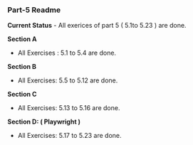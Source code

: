 ### Part-5 Readme

**Current Status** - All exerices of part 5 ( 5.1to 5.23 ) are done.

**Section A** 
  - All Exercises : 5.1 to 5.4 are done.

**Section B** 
  - All Exercises: 5.5 to 5.12 are done.

**Section C** 
  - All Exercises: 5.13 to 5.16 are done.

**Section D: ( Playwright )** 
  - All Exercises: 5.17 to 5.23 are done.
